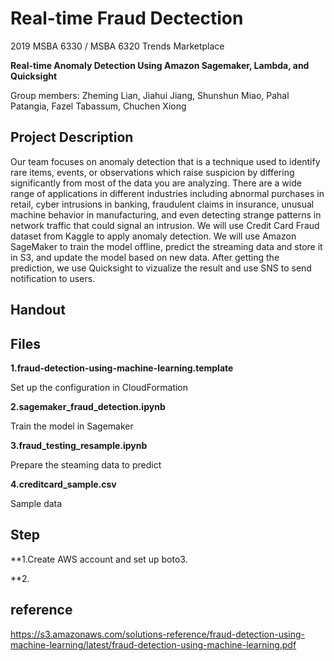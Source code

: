 # Real-time Fraud Dectection


2019 MSBA 6330 / MSBA 6320 Trends Marketplace

**Real-time Anomaly Detection Using Amazon Sagemaker, Lambda, and Quicksight**

Group members: Zheming Lian, Jiahui Jiang, Shunshun Miao, Pahal Patangia, Fazel Tabassum, Chuchen Xiong


## Project Description

Our team focuses on anomaly detection that is a technique used to identify rare items, events, or observations which raise suspicion by differing significantly from most of the data you are analyzing. There are a wide range of applications in different industries including abnormal purchases in retail, cyber intrusions in banking, fraudulent claims in insurance, unusual machine behavior in manufacturing, and even detecting strange patterns in network traffic that could signal an intrusion. We will use Credit Card Fraud dataset from Kaggle to apply anomaly detection. We will use Amazon SageMaker to train the model offline, predict the streaming data and store it in S3, and update the model based on new data. After getting the prediction, we use Quicksight to vizualize the result and use SNS to send notification to users.

## Handout

## Files

**1.fraud-detection-using-machine-learning.template**

Set up the configuration in CloudFormation

**2.sagemaker_fraud_detection.ipynb**

Train the model in Sagemaker

**3.fraud_testing_resample.ipynb**

Prepare the steaming data to predict

**4.creditcard_sample.csv**

Sample data

## Step

**1.Create AWS account and set up boto3.

**2.

## reference

https://s3.amazonaws.com/solutions-reference/fraud-detection-using-machine-learning/latest/fraud-detection-using-machine-learning.pdf
